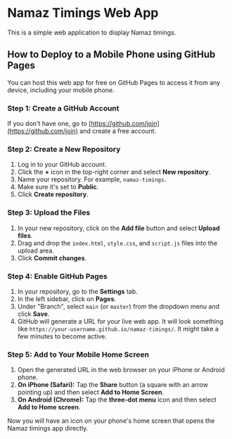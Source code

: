 # Namaz Timings Web App

This is a simple web application to display Namaz timings.

## How to Deploy to a Mobile Phone using GitHub Pages

You can host this web app for free on GitHub Pages to access it from any device, including your mobile phone.

### Step 1: Create a GitHub Account
If you don't have one, go to [https://github.com/join](https://github.com/join) and create a free account.

### Step 2: Create a New Repository
1.  Log in to your GitHub account.
2.  Click the **+** icon in the top-right corner and select **New repository**.
3.  Name your repository. For example, `namaz-timings`.
4.  Make sure it's set to **Public**.
5.  Click **Create repository**.

### Step 3: Upload the Files
1.  In your new repository, click on the **Add file** button and select **Upload files**.
2.  Drag and drop the `index.html`, `style.css`, and `script.js` files into the upload area.
3.  Click **Commit changes**.

### Step 4: Enable GitHub Pages
1.  In your repository, go to the **Settings** tab.
2.  In the left sidebar, click on **Pages**.
3.  Under "Branch", select `main` (or `master`) from the dropdown menu and click **Save**.
4.  GitHub will generate a URL for your live web app. It will look something like `https://your-username.github.io/namaz-timings/`. It might take a few minutes to become active.

### Step 5: Add to Your Mobile Home Screen
1.  Open the generated URL in the web browser on your iPhone or Android phone.
2.  **On iPhone (Safari):** Tap the **Share** button (a square with an arrow pointing up) and then select **Add to Home Screen**.
3.  **On Android (Chrome):** Tap the **three-dot menu** icon and then select **Add to Home screen**.

Now you will have an icon on your phone's home screen that opens the Namaz timings app directly.
